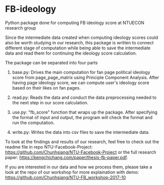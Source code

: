 # FB-ideology
Python package done for computing FB ideology score at NTUECON research group

Since the intermediate data created when computing ideology scores could also be worth studying in our research, this package is written to connect different stage of computation while being able to save the intermediate data and read them for continuing the ideology score calculation.


The package can be separated into four parts
1. base.py: Drives the main computation for fan page political ideology score from page_page_matrix using Principle Component Analysis. After having page ideology score, we can compute user's ideology score based on their likes on fan pages.

2. read.py: Reads the data and conduct the data preprocessing needed to the next step in our score calculation.

3. use.py: "fb_score" function that wraps up the package. After specifying the format of input and output, the program will check the format and run the computation.

4. write.py: Writes the data into csv files to save the intermediate data.

To look at the findings and results of our research, feel free to check out the readme file in repo NTU-Facebook-Project: https://github.com/Chunhsiang/NTU-Facebook-Project  or the full research paper:  https://kengchichang.com/paper/thesis-fb-paper.pdf.

If you are interested in our data and how we process them, please take a look at the repo of our workshop for more explaination with demo: https://github.com/Chunhsiang/NTU-FB_workshop-2017-10

